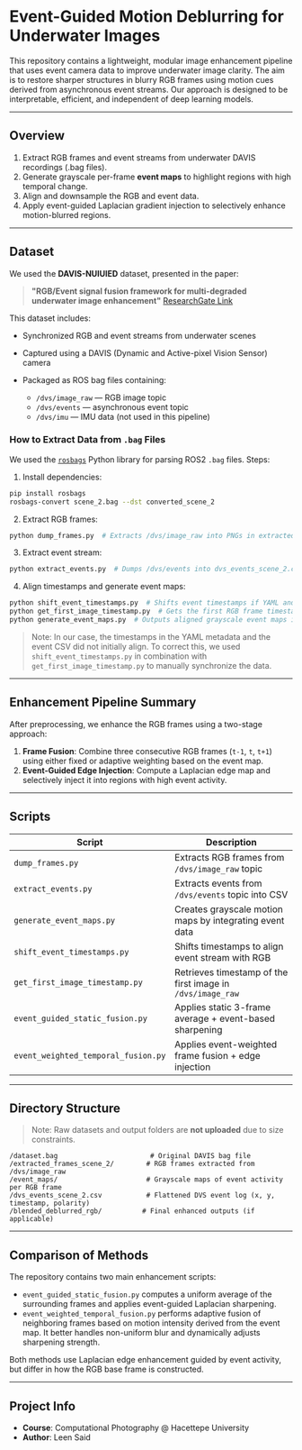 # Event-Guided Motion Deblurring for Underwater Images

This repository contains a lightweight, modular image enhancement pipeline that uses event camera data to improve underwater image clarity. The aim is to restore sharper structures in blurry RGB frames using motion cues derived from asynchronous event streams. Our approach is designed to be interpretable, efficient, and independent of deep learning models.

---

## Overview

1. Extract RGB frames and event streams from underwater DAVIS recordings (.bag files).
2. Generate grayscale per-frame **event maps** to highlight regions with high temporal change.
3. Align and downsample the RGB and event data.
4. Apply event-guided Laplacian gradient injection to selectively enhance motion-blurred regions.

---

## Dataset

We used the **DAVIS-NUIUIED** dataset, presented in the paper:

> **"RGB/Event signal fusion framework for multi-degraded underwater image enhancement"**
> [ResearchGate Link](https://www.researchgate.net/publication/381024944_RGBEvent_signal_fusion_framework_for_multi-degraded_underwater_image_enhancement)

This dataset includes:

* Synchronized RGB and event streams from underwater scenes
* Captured using a DAVIS (Dynamic and Active-pixel Vision Sensor) camera
* Packaged as ROS bag files containing:

  * `/dvs/image_raw` — RGB image topic
  * `/dvs/events` — asynchronous event topic
  * `/dvs/imu` — IMU data (not used in this pipeline)

### How to Extract Data from `.bag` Files

We used the [`rosbags`](https://pypi.org/project/rosbags/) Python library for parsing ROS2 `.bag` files. Steps:

1. Install dependencies:

```bash
pip install rosbags
rosbags-convert scene_2.bag --dst converted_scene_2


```

2. Extract RGB frames:

```bash
python dump_frames.py  # Extracts /dvs/image_raw into PNGs in extracted_frames_scene_2/
```

3. Extract event stream:

```bash
python extract_events.py  # Dumps /dvs/events into dvs_events_scene_2.csv
```

4. Align timestamps and generate event maps:

```bash
python shift_event_timestamps.py  # Shifts event timestamps if YAML and CSV mismatch
python get_first_image_timestamp.py  # Gets the first RGB frame timestamp for alignment
python generate_event_maps.py  # Outputs aligned grayscale event maps into event_maps/
```

> Note: In our case, the timestamps in the YAML metadata and the event CSV did not initially align. To correct this, we used `shift_event_timestamps.py` in combination with `get_first_image_timestamp.py` to manually synchronize the data.

---

## Enhancement Pipeline Summary

After preprocessing, we enhance the RGB frames using a two-stage approach:

1. **Frame Fusion**: Combine three consecutive RGB frames (`t-1`, `t`, `t+1`) using either fixed or adaptive weighting based on the event map.
2. **Event-Guided Edge Injection**: Compute a Laplacian edge map and selectively inject it into regions with high event activity.


---

## Scripts

| Script                              | Description                                                |
| ----------------------------------- | ---------------------------------------------------------- |
| `dump_frames.py`                    | Extracts RGB frames from `/dvs/image_raw` topic            |
| `extract_events.py`                 | Extracts events from `/dvs/events` topic into CSV          |
| `generate_event_maps.py`            | Creates grayscale motion maps by integrating event data    |
| `shift_event_timestamps.py`         | Shifts timestamps to align event stream with RGB           |
| `get_first_image_timestamp.py`      | Retrieves timestamp of the first image in `/dvs/image_raw` |
| `event_guided_static_fusion.py`     | Applies static 3-frame average + event-based sharpening    |
| `event_weighted_temporal_fusion.py` | Applies event-weighted frame fusion + edge injection       |

---

## Directory Structure

> Note: Raw datasets and output folders are **not uploaded** due to size constraints.

```
/dataset.bag                       # Original DAVIS bag file
/extracted_frames_scene_2/        # RGB frames extracted from /dvs/image_raw
/event_maps/                      # Grayscale maps of event activity per RGB frame
/dvs_events_scene_2.csv           # Flattened DVS event log (x, y, timestamp, polarity)
/blended_deblurred_rgb/          # Final enhanced outputs (if applicable)
```

---

## Comparison of Methods

The repository contains two main enhancement scripts:

* `event_guided_static_fusion.py` computes a uniform average of the surrounding frames and applies event-guided Laplacian sharpening.
* `event_weighted_temporal_fusion.py` performs adaptive fusion of neighboring frames based on motion intensity derived from the event map. It better handles non-uniform blur and dynamically adjusts sharpening strength.

Both methods use Laplacian edge enhancement guided by event activity, but differ in how the RGB base frame is constructed.

---

## Project Info

* **Course**: Computational Photography @ Hacettepe University
* **Author**: Leen Said
